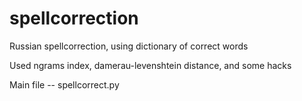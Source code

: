 # spellcorrection

Russian spellcorrection, using dictionary of correct words

Used ngrams index, damerau-levenshtein distance, and some hacks

Main file -- spellcorrect.py

